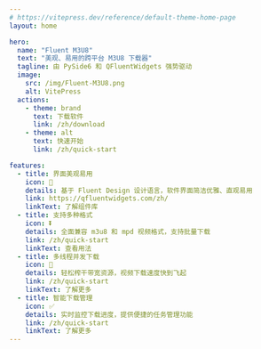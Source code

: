 ```yaml
---
# https://vitepress.dev/reference/default-theme-home-page
layout: home

hero:
  name: "Fluent M3U8"
  text: "美观、易用的跨平台 M3U8 下载器"
  tagline: 由 PySide6 和 QFluentWidgets 强势驱动
  image:
    src: /img/Fluent-M3U8.png
    alt: VitePress
  actions:
    - theme: brand
      text: 下载软件
      link: /zh/download
    - theme: alt
      text: 快速开始
      link: /zh/quick-start

features:
  - title: 界面美观易用
    icon: 🌟
    details: 基于 Fluent Design 设计语言，软件界面简洁优雅、直观易用
    link: https://qfluentwidgets.com/zh/
    linkText: 了解组件库
  - title: 支持多种格式
    icon: ⏬
    details: 全面兼容 m3u8 和 mpd 视频格式，支持批量下载
    link: /zh/quick-start
    linkText: 查看用法
  - title: 多线程并发下载
    icon: 🚀
    details: 轻松榨干带宽资源，视频下载速度快到飞起
    link: /zh/quick-start
    linkText: 了解更多
  - title: 智能下载管理
    icon: ✅
    details: 实时监控下载进度，提供便捷的任务管理功能
    link: /zh/quick-start
    linkText: 了解更多
---
```


